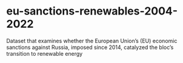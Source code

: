 # eu-sanctions-renewables-2004-2022
Dataset that examines whether the European Union’s (EU) economic sanctions against Russia, imposed since 2014, catalyzed the bloc’s transition to renewable energy
